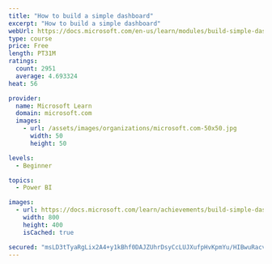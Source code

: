 ```yaml
---
title: "How to build a simple dashboard"
excerpt: "How to build a simple dashboard"
webUrl: https://docs.microsoft.com/en-us/learn/modules/build-simple-dashboard/
type: course
price: Free
length: PT31M
ratings:
  count: 2951
  average: 4.693324
heat: 56

provider:
  name: Microsoft Learn
  domain: microsoft.com
  images:
    - url: /assets/images/organizations/microsoft.com-50x50.jpg
      width: 50
      height: 50

levels:
  - Beginner

topics:
  - Power BI

images:
  - url: https://docs.microsoft.com/learn/achievements/build-simple-dashboard-social.png
    width: 800
    height: 400
    isCached: true

secured: "msLD3tTyaRgLix2A4+y1kBhf0DAJZUhrDsyCcLUJXufpHvKpmYu/HIBwuRacve8Y+zMucLMrjrYTgzQ85U46L5MWdfgXpWK/BJOhGVZGqIkELrEUVwWNyidQRUnOfKo9XoAhgmLaWYsl0wIUR6bwt8L5tyr+LQsYLyWYJpkbmc3O2hdDDZADQN75nKtEgblHZGuq/DpkkYyPFLKpBBUFNUC7jUk9xTt0OmC3kGaCmxQKDD4W76hVcb5K508brzNltv/zmdwBG3jPo48yuBG7mR2YkFRIvSiRLDHy9wt/c/8g88VxL1VLFUMF2ZBY8luOpc5LC/iwN9iIr7UAvbLM3HD7K5NrJQMEDJEeFXRSv9tyi+cy8CzF3FLaNqTzYu4VWazzW2Rgi+y8V4vGTLBQ3XOPjhsVRS1JKGCUPg+WFQg=;GeL/RQ523KQyvpgrjpW1ng=="
---
```


